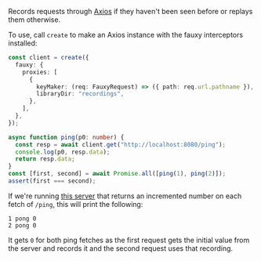 Records requests through [Axios](https://axios-http.com/) if they haven't been seen before or replays them otherwise.

To use, call `create` to make an Axios instance with the fauxy interceptors installed:

```ts
const client = create({
  fauxy: {
    proxies: [
      {
        keyMaker: (req: FauxyRequest) => ({ path: req.url.pathname }),
        libraryDir: "recordings",
      },
    ],
  },
});

async function ping(p0: number) {
  const resp = await client.get("http://localhost:8080/ping");
  console.log(p0, resp.data);
  return resp.data;
}
const [first, second] = await Promise.all([ping(1), ping(2)]);
assert(first === second);
```

If we're running [this server](https://github.com/groves/fauxy-js/blob/main/test-server/src/index.ts) that returns an incremented number on each fetch of `/ping`,
this will print the following:

```
1 pong 0
2 pong 0
```

It gets `0` for both ping fetches as the first request gets the initial value from the server and records it and the second request uses that recording.

